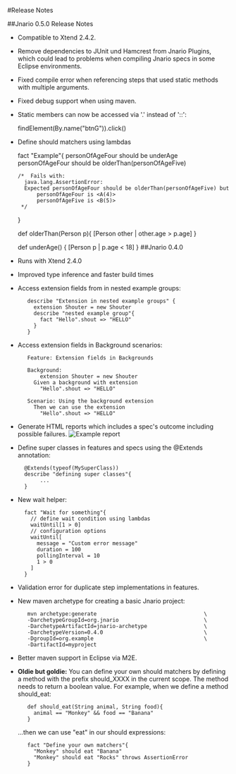 #Release Notes

##Jnario 0.5.0 Release Notes

* Compatible to Xtend 2.4.2.
* Remove dependencies to JUnit und Hamcrest from Jnario Plugins, which could lead to problems when compiling Jnario specs in some Eclipse environments.
* Fixed compile error when referencing steps that used static methods with multiple arguments.
* Fixed debug support when using maven.
* Static members can now be accessed via '.' instead of '::':

    findElement(By.name("btnG")).click() 

* Define should matchers using lambdas

    fact "Example"{
      personOfAgeFour should be underAge
      personOfAgeFour should be olderThan(personOfAgeFive)
      
      /*  Fails with:
        java.lang.AssertionError: 
        Expected personOfAgeFour should be olderThan(personOfAgeFive) but
            personOfAgeFour is <A(4)>
            personOfAgeFive is <B(5)>
       */
    }
    
    def olderThan(Person p){
      [Person other | other.age > p.age]
    }
    
    def underAge() {
      [Person p | p.age < 18]
    }
##Jnario 0.4.0

* Runs with Xtend 2.4.0
* Improved type inference and faster build times
* Access extension fields from in nested example groups:

         describe "Extension in nested example groups" {
           extension Shouter = new Shouter
           describe "nested example group"{
             fact "Hello".shout => "HELLO"
           }
         }

* Access extension fields in Background scenarios:

         Feature: Extension fields in Backgrounds
 
         Background:
             extension Shouter = new Shouter
           Given a background with extension  
             "Hello".shout => "HELLO"

         Scenario: Using the background extension
           Then we can use the extension 
             "Hello".shout => "HELLO"

* Generate HTML reports which includes a spec's outcome 
including possible failures.
![Example report](http://jnario.org/img/report_error.png)

* Define super classes in features and specs using the @Extends annotation:

        @Extends(typeof(MySuperClass))
        describe "defining super classes"{
             ...
        }

* New wait helper:

        fact "Wait for something"{
          // define wait condition using lambdas 
          waitUntil[1 > 0]
          // configuration options
          waitUntil[
            message = "Custom error message"
            duration = 100
            pollingInterval = 10
            1 > 0
          ]
        }
* Validation error for duplicate step implementations in features.
* New maven archetype for creating a basic Jnario project:

         mvn archetype:generate                                  \
         -DarchetypeGroupId=org.jnario                           \
         -DarchetypeArtifactId=jnario-archetype                  \
         -DarchetypeVersion=0.4.0                                \
         -DgroupId=org.example                                   \
         -DartifactId=myproject

* Better maven support in Eclipse via M2E.
* **Oldie but goldie:** You can define your own should matchers by defining a method with the prefix should_XXXX in the current scope. The method needs to return a boolean value. For example, when we define a method should_eat:
         
         def should_eat(String animal, String food){
           animal == "Monkey" && food == "Banana"
         }
     
    ...then we can use "eat" in our should expressions:

         fact "Define your own matchers"{
           "Monkey" should eat "Banana"
           "Monkey" should eat "Rocks" throws AssertionError
         }
